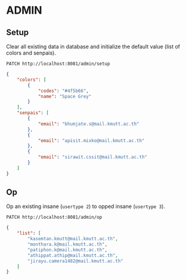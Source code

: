 # ADMIN

## Setup

Clear all existing data in database and initialize the default value (list of colors and senpais).

```
PATCH http://localhost:8081/admin/setup
```

```json
{
	"colors": [
		{
			"codes": "#4f5b66",
			"name": "Space Grey"
		}
	],
	"senpais": [
		{
			"email": "bhumjate.s@mail.kmutt.ac.th"
		},
		{
			"email": "apisit.mixko@mail.kmutt.ac.th"
		},
		{
			"email": "sirawit.cssit@mail.kmutt.ac.th"
		}
	]
}
```

## Op

Op an existing insane (`usertype 2`) to opped insane (`usertype 3`).

```
PATCH http://localhost:8081/admin/op
```

```json
{
	"list": [
		"kasemtan.kmutt@mail.kmutt.ac.th",
		"monthara.k@mail.kmutt.ac.th",
		"patiphon.k@mail.kmutt.ac.th",
		"athippat.athip@mail.kmutt.ac.th",
		"jirayu.camera1482@mail.kmutt.ac.th"
	]
}
```
